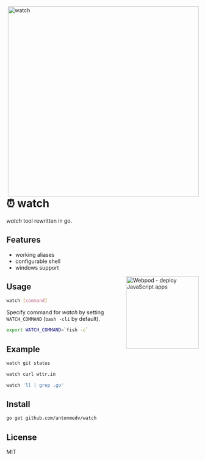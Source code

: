 <img src="https://user-images.githubusercontent.com/141232/54884127-c564e080-4e9f-11e9-9116-3f7b72607beb.gif" width="500" align="right" alt="watch">

# ⏰ watch

_watch_ tool rewritten in go.

## Features

* working aliases
* configurable shell
* windows support

<a href="https://webpod.dev/?from=watch"><img src="https://webpod.dev/img/banner.png" alt="Webpod - deploy JavaScript apps" width="190" align="right"></a>

## Usage

```bash
watch [command]
```

Specify command for _watch_ by setting `WATCH_COMMAND` (`bash -cli` by default).

```bash
export WATCH_COMMAND=`fish -c`
```

## Example

```bash
watch git status
```

```bash
watch curl wttr.in
```

```bash
watch 'll | grep .go'
```

## Install

```bash
go get github.com/antonmedv/watch
```

## License

MIT
